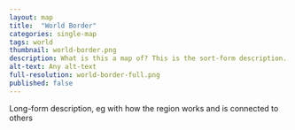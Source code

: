 ```yaml
---
layout: map
title:  "World Border"
categories: single-map
tags: world
thumbnail: world-border.png
description: What is this a map of? This is the sort-form description.
alt-text: Any alt-text
full-resolution: world-border-full.png
published: false
---
```


Long-form description, eg with how the region works and is connected to others

